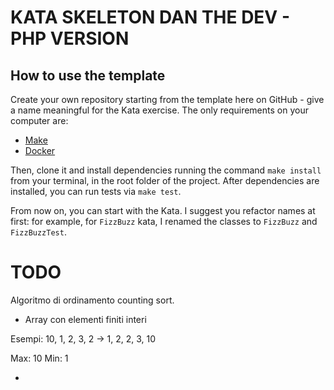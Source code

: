 # KATA SKELETON DAN THE DEV - PHP VERSION

## How to use the template

Create your own repository starting from the template here on GitHub - give a name meaningful for the Kata exercise.
The only requirements on your computer are: 
- [Make](https://www.gnu.org/software/make/)
- [Docker](https://www.docker.com/)

Then, clone it and install dependencies running the command `make install` from your terminal, in the root folder of the project.
After dependencies are installed, you can run tests via `make test`.

From now on, you can start with the Kata. 
I suggest you refactor names at first: for example, for `FizzBuzz` kata, I renamed the classes to `FizzBuzz` and `FizzBuzzTest`.


# TODO

Algoritmo di ordinamento counting sort.

- Array con elementi finiti interi 

Esempi: 10, 1, 2, 3, 2 -> 1, 2, 2, 3, 10

Max: 10
Min: 1

- 
